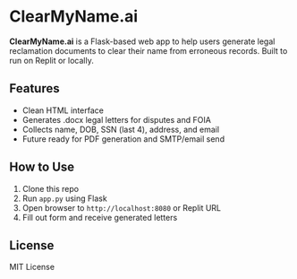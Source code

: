 # ClearMyName.ai

**ClearMyName.ai** is a Flask-based web app to help users generate legal reclamation documents to clear their name from erroneous records. Built to run on Replit or locally.

## Features
- Clean HTML interface
- Generates .docx legal letters for disputes and FOIA
- Collects name, DOB, SSN (last 4), address, and email
- Future ready for PDF generation and SMTP/email send

## How to Use
1. Clone this repo
2. Run `app.py` using Flask
3. Open browser to `http://localhost:8080` or Replit URL
4. Fill out form and receive generated letters

## License
MIT License
